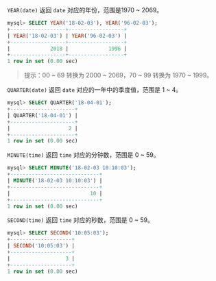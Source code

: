 `YEAR(date)` 返回 `date` 对应的年份，范围是1970 ~ 2069。

```sql
mysql> SELECT YEAR('18-02-03'), YEAR('96-02-03');
+------------------+------------------+
| YEAR('18-02-03') | YEAR('96-02-03') |
+------------------+------------------+
|             2018 |             1996 |
+------------------+------------------+
1 row in set (0.00 sec)
```

> 提示：00 ~ 69 转换为 2000 ~ 2069，70 ~ 99 转换为 1970 ~ 1999。

`QUARTER(date)` 返回 `date` 对应的一年中的季度值，范围是 1 ~ 4。

```sql
mysql> SELECT QUARTER('18-04-01');
+---------------------+
| QUARTER('18-04-01') |
+---------------------+
|                   2 |
+---------------------+
1 row in set (0.00 sec)
```

`MINUTE(time)` 返回 `time` 对应的分钟数，范围是 0 ~ 59。

```sql
mysql> SELECT MINUTE('18-02-03 10:10:03');
+-----------------------------+
| MINUTE('18-02-03 10:10:03') |
+-----------------------------+
|                          10 |
+-----------------------------+
1 row in set (0.00 sec)
```

`SECOND(time)` 返回 `time` 对应的秒数，范围是 0 ~ 59。

```sql
mysql> SELECT SECOND('10:05:03');
+--------------------+
| SECOND('10:05:03') |
+--------------------+
|                  3 |
+--------------------+
1 row in set (0.00 sec)
```

